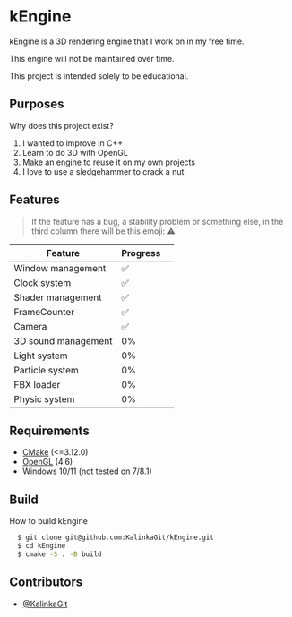 
# kEngine

kEngine is a 3D rendering engine that I work on in my free time.

This engine will not be maintained over time.

This project is intended solely to be educational.

## Purposes
Why does this project exist?

1. I wanted to improve in C++
2. Learn to do 3D with OpenGL
3. Make an engine to reuse it on my own projects
4. I love to use a sledgehammer to crack a nut
## Features
> If the feature has a bug, a stability problem or something else, in the third column there will be this emoji: ⚠️

| Feature | Progress | |
|--|--|--|
| Window management | ✅ |  |
| Clock system | ✅ |  |
| Shader management | ✅ |  |
| FrameCounter | ✅ |  |
| Camera | ✅ |  |
| 3D sound management | 0% |  |
| Light system | 0% | |
| Particle system | 0% | |
| FBX loader | 0% |  |
| Physic system | 0% | |

## Requirements
 - [CMake](https://cmake.org/) (<=3.12.0)
 - [OpenGL](https://www.opengl.org/) (4.6)
 - Windows 10/11 (not tested on 7/8.1)


## Build

How to build kEngine 

```bash
  $ git clone git@github.com:KalinkaGit/kEngine.git
  $ cd kEngine
  $ cmake -S . -B build
```
    
## Contributors

- [@KalinkaGit](https://www.github.com/KalinkaGit)

